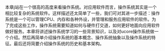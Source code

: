 本章j站在一个很高的高度来看操作系统。对应用软件而言，操作系统其实是一个相比较复杂的系统软件。这样描述还太简单了一些，我们可对其进一步描述：操作系统是一个可以管理CPU、内存和各种外设，并管理和服务应用软件的软件。为了完成这些工作，操作系统需要知道如何与硬件打交道，如何更好地面向应用软件做好服务。本章将讲述操作系统学习的一些背景知识，以及对ucore操作系统做一个介绍。然后再简单介绍操作系统的基本概念、操作系统抽象以及操作系统的特征。最后还将简要介绍操作系统的历史和基本架构。
